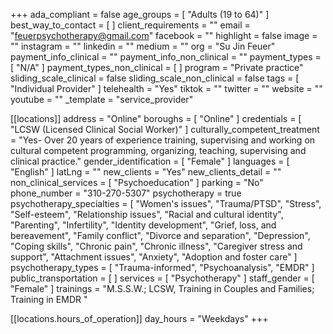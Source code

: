 +++
ada_compliant = false
age_groups = [ "Adults (19 to 64)" ]
best_way_to_contact = [ ]
client_requirements = ""
email = "feuerpsychotherapy@gmail.com"
facebook = ""
highlight = false
image = ""
instagram = ""
linkedin = ""
medium = ""
org = "Su Jin Feuer"
payment_info_clinical = ""
payment_info_non_clinical = ""
payment_types = [ "N/A" ]
payment_types_non_clinical = [ ]
program = "Private practice"
sliding_scale_clinical = false
sliding_scale_non_clinical = false
tags = [ "Individual Provider" ]
telehealth = "Yes"
tiktok = ""
twitter = ""
website = ""
youtube = ""
_template = "service_provider"

[[locations]]
address = "Online"
boroughs = [ "Online" ]
credentials = [ "LCSW (Licensed Clinical Social Worker)" ]
culturally_competent_treatment = "Yes- Over 20 years of experience training, supervising and working on cultural competent programming, organizing, teaching, supervising and clinical practice."
gender_identification = [ "Female" ]
languages = [ "English" ]
latLng = ""
new_clients = "Yes"
new_clients_detail = ""
non_clinical_services = [ "Psychoeducation" ]
parking = "No"
phone_number = "310-270-5307"
psychotherapy = true
psychotherapy_specialties = [
  "Women's issues",
  "Trauma/PTSD",
  "Stress",
  "Self-esteem",
  "Relationship issues",
  "Racial and cultural identity",
  "Parenting",
  "Infertility",
  "Identity development",
  "Grief, loss, and bereavement",
  "Family conflict",
  "Divorce and separation",
  "Depression",
  "Coping skills",
  "Chronic pain",
  "Chronic illness",
  "Caregiver stress and support",
  "Attachment issues",
  "Anxiety",
  "Adoption and foster care"
]
psychotherapy_types = [ "Trauma-informed", "Psychoanalysis", "EMDR" ]
public_transportation = [ ]
services = [ "Psychotherapy" ]
staff_gender = [ "Female" ]
trainings = "M.S.S.W.; LCSW, Training in Couples and Families; Training in EMDR "

  [[locations.hours_of_operation]]
  day_hours = "Weekdays"
+++

